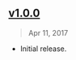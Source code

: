 ## [v1.0.0]
> Apr 11, 2017

- Initial release.

[v1.0.0]: https://github.com/rstacruz/stylelint-disable-all/tree/v1.0.0
